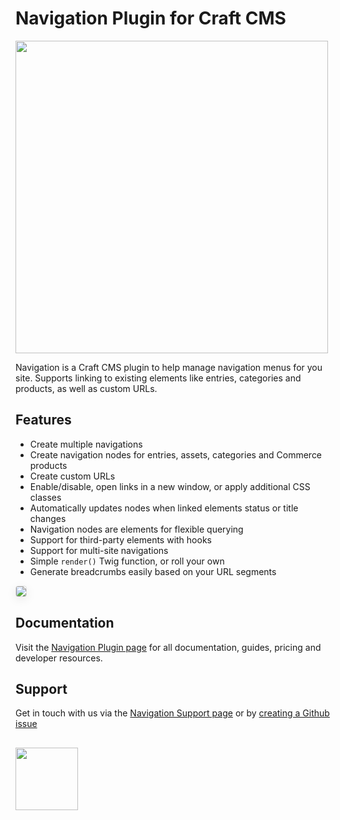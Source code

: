 # Navigation Plugin for Craft CMS

<img width="500" src="https://verbb.io/uploads/plugins/navigation/_800x455_crop_center-center_none/navigation-social-card.png">

Navigation is a Craft CMS plugin to help manage navigation menus for you site. Supports linking to existing elements like entries, categories and products, as well as custom URLs.

## Features

- Create multiple navigations
- Create navigation nodes for entries, assets, categories and Commerce products
- Create custom URLs
- Enable/disable, open links in a new window, or apply additional CSS classes
- Automatically updates nodes when linked elements status or title changes
- Navigation nodes are elements for flexible querying
- Support for third-party elements with hooks
- Support for multi-site navigations
- Simple `render()` Twig function, or roll your own
- Generate breadcrumbs easily based on your URL segments

<img src="https://verbb.io/uploads/plugins/navigation/navigation-nodes.png" style="box-shadow: 0 4px 16px rgba(0,0,0,0.08); border-radius: 4px; border: 1px solid rgba(0,0,0,0.12);">

## Documentation

Visit the [Navigation Plugin page](https://verbb.io/craft-plugins/navigation) for all documentation, guides, pricing and developer resources.

## Support

Get in touch with us via the [Navigation Support page](https://verbb.io/craft-plugins/navigation/support) or by [creating a Github issue](/verbb/navigation/issues)

<h2></h2>

<a href="https://verbb.io" target="_blank">
  <img width="100" src="https://verbb.io/assets/img/verbb-pill.svg">
</a>
